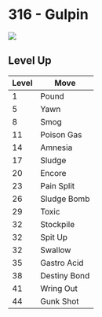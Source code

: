 # 316 - Gulpin
![][316]

## Level Up

Level | Move
---   | ---
  1   | Pound
  5   | Yawn
  8   | Smog
 11   | Poison Gas
 14   | Amnesia
 17   | Sludge
 20   | Encore
 23   | Pain Split
 26   | Sludge Bomb
 29   | Toxic
 32   | Stockpile
 32   | Spit Up
 32   | Swallow
 35   | Gastro Acid
 38   | Destiny Bond
 41   | Wring Out
 44   | Gunk Shot



[316]: /img/pokemon/316.png
